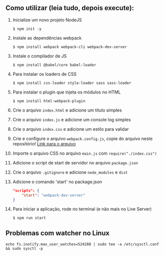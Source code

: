 ## Como utilizar (leia tudo, depois execute):

1. Inicialize um novo projeto NodeJS
    ```
    $ npm init -y
    ```

2. Instale as dependências webpack
    ```
    $ npm install webpack webpack-cli webpack-dev-server
    ```

3. Instale o compilador de JS
    ```
    $ npm install @babel/core babel-loader
    ```

4. Para instalar os loaders de CSS
    ```
    $ npm install css-loader style-loader sass sass-loader
    ```

5. Para instalar o plugin que injeta os módulos no HTML
    ```
    $ npm install html-webpack-plugin
    ```

6. Crie o arquivo `index.html` e adicione um título simples

7. Crie o arquivo `index.js` e adicione um console log simples

8. Crie o arquivo `index.css` e adicione um estilo para validar

9. Crie e configure o arquivo `webpack.config.js`, copie do arquivo neste repositório! [Link para o arquivo](https://github.com/sabino-aulas/config-webpack/blob/master/webpack.config.js)

10. Importe o arquivo CSS no arquivo `main.js` com `require("./index.css")`

11. Adicione o script de start de servidor no arquivo `package.json`

12. Crie o arquivo `.gitignore` e adicione `node_modules` e `dist`

13. Adicione o comando 'start' no package.json
    ```json
    "scripts": {
        "start": "webpack-dev-server"
    }
    ```

14. Para iniciar a aplicação, rode no terminal (e não mais no Live Server)
     ```
     $ npm run start
     ```

## Problemas com watcher no Linux
```echo fs.inotify.max_user_watches=524288 | sudo tee -a /etc/sysctl.conf && sudo sysctl -p```